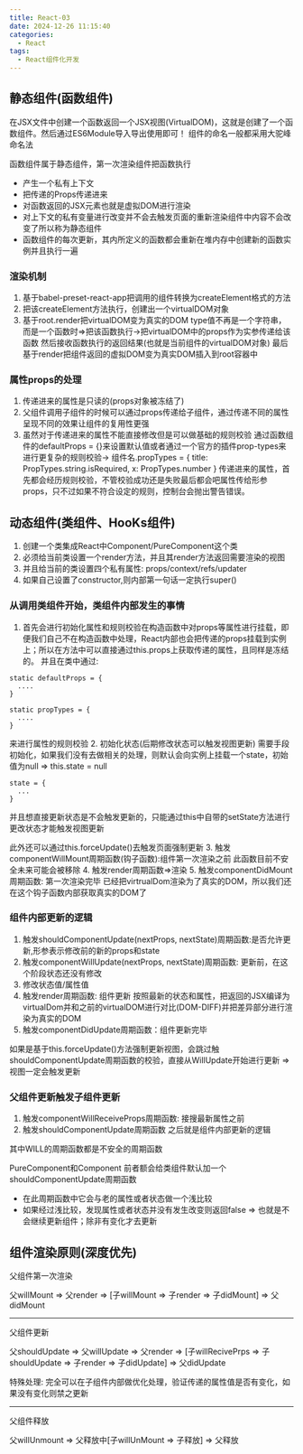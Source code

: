 ```yaml
---
title: React-03
date: 2024-12-26 11:15:40
categories:
  - React
tags:
  - React组件化开发
---
```


## 静态组件(函数组件)

在JSX文件中创建一个函数返回一个JSX视图(VirtualDOM)，这就是创建了一个函数组件。然后通过ES6Module导入导出使用即可！
组件的命名一般都采用大驼峰命名法 

函数组件属于静态组件，第一次渲染组件把函数执行
- 产生一个私有上下文
- 把传递的Props传递进来
- 对函数返回的JSX元素也就是虚拟DOM进行渲染
- 对上下文的私有变量进行改变并不会去触发页面的重新渲染组件中内容不会改变了所以称为静态组件
- 函数组件的每次更新，其内所定义的函数都会重新在堆内存中创建新的函数实例并且执行一遍 

### 渲染机制
1. 基于babel-preset-react-app把调用的组件转换为createElement格式的方法
2. 把该createElement方法执行，创建出一个virtualDOM对象
3. 基于root.render把virtualDOM变为真实的DOM
    type值不再是一个字符串，而是一个函数时=>把该函数执行->把virtualDOM中的props作为实参传递给该函数
    然后接收函数执行的返回结果(也就是当前组件的virtualDOM对象)
    最后基于render把组件返回的虚拟DOM变为真实DOM插入到root容器中

### 属性props的处理
1. 传递进来的属性是只读的(props对象被冻结了)
2. 父组件调用子组件的时候可以通过props传递给子组件，通过传递不同的属性呈现不同的效果让组件的复用性更强
3. 虽然对于传递进来的属性不能直接修改但是可以做基础的规则校验
    通过函数组件的defaultProps = {}来设置默认值或者通过一个官方的插件prop-types来进行更复杂的规则校验-> 组件名.propTypes = {
        title: PropTypes.string.isRequired,
        x: PropTypes.number
    }
    传递进来的属性，首先都会经历规则校验，不管校验成功还是失败最后都会吧属性传给形参props，只不过如果不符合设定的规则，控制台会抛出警告错误。 


## 动态组件(类组件、HooKs组件)

1. 创建一个类集成React中Component/PureComponent这个类
2. 必须给当前类设置一个render方法，并且其render方法返回需要渲染的视图
3. 并且给当前的类设置四个私有属性: props/context/refs/updater
4. 如果自己设置了constructor,则内部第一句话一定执行super()

### 从调用类组件开始，类组件内部发生的事情
1. 首先会进行初始化属性和规则校验在构造函数中对props等属性进行挂载，即便我们自己不在构造函数中处理，React内部也会把传递的props挂载到实例上；所以在方法中可以直接通过this.props上获取传递的属性，且同样是冻结的。
  并且在类中通过:
  ```
  static defaultProps = {
    ....
  }

  static propTypes = {
    ....
  }
  ```
  来进行属性的规则校验
2. 初始化状态(后期修改状态可以触发视图更新)
需要手段初始化，如果我们没有去做相关的处理，则默认会向实例上挂载一个state，初始值为null => this.state = null
```
state = {
  ... 
}
```
并且想直接更新状态是不会触发更新的，只能通过this中自带的setState方法进行更改状态才能触发视图更新

此外还可以通过this.forceUpdate()去触发页面强制更新
3. 触发componentWillMount周期函数(钩子函数):组件第一次渲染之前
此函数目前不安全未来可能会被移除
4. 触发render周期函数=>渲染
5. 触发componentDidMount周期函数: 第一次渲染完毕
已经把virtrualDom渲染为了真实的DOM，所以我们还在这个钩子函数内部获取真实的DOM了

### 组件内部更新的逻辑
1. 触发shouldComponentUpdate(nextProps, nextState)周期函数:是否允许更新,形参表示修改前的新的props和state
2. 触发componentWillUpdate(nextProps, nextState)周期函数: 更新前，在这个阶段状态还没有修改
3. 修改状态值/属性值
4. 触发render周期函数: 组件更新
  按照最新的状态和属性，把返回的JSX编译为virtualDom并和之前的virtualDOM进行对比(DOM-DIFF)并把差异部分进行渲染为真实的DOM
5. 触发componentDidUpdate周期函数：组件更新完毕

如果是基于this.forceUpdate()方法强制更新视图，会跳过触shouldComponentUpdate周期函数的校验，直接从WillUpdate开始进行更新 => 视图一定会触发更新

### 父组件更新触发子组件更新
1. 触发componentWillReceiveProps周期函数: 接搜最新属性之前
2. 触发shouldComponentUpdate周期函数
之后就是组件内部更新的逻辑

其中WILL的周期函数都是不安全的周期函数

PureComponent和Component
前者额会给类组件默认加一个shouldComponentUpdate周期函数
  - 在此周期函数中它会与老的属性或者状态做一个浅比较
  - 如果经过浅比较，发现属性或者状态并没有发生改变则返回false => 也就是不会继续更新组件；除非有变化才去更新


## 组件渲染原则(深度优先)

父组件第一次渲染

父willMount => 父render => [子willMount => 子render => 子didMount] => 父didMount

------

父组件更新

父shouldUpdate => 父willUpdate => 父render => [子willRecivePrps => 子shouldUpdate => 子render => 子didUpdate] => 父didUpdate

特殊处理: 完全可以在子组件内部做优化处理，验证传递的属性值是否有变化，如果没有变化则禁之更新


-------

父组件释放

父willUnmount => 父释放中[子willUnMount => 子释放] => 父释放
